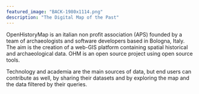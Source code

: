 ```yaml
---
featured_image: "BACK-1980x1114.png"
description: "The Digital Map of the Past"
---
```


OpenHistoryMap is an italian non profit association (APS) founded by a team of archaeologists and software developers based in Bologna, Italy. The aim is the creation of a web-GIS platform containing spatial historical and archaeological data. OHM is an open source project using open source tools.

Technology and academia are the main sources of data, but end users can contribute as well, by sharing their datasets and by exploring the map and the data filtered by their queries.
